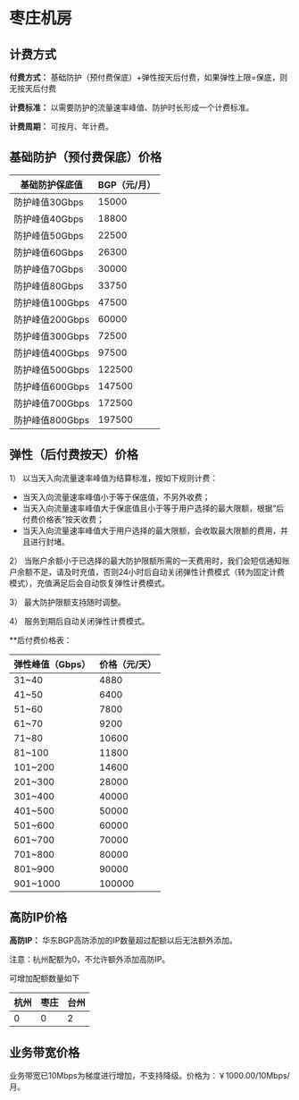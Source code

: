 

# 枣庄机房

## 计费方式

**付费方式：** 基础防护（预付费保底）+弹性按天后付费，如果弹性上限=保底，则无按天后付费

**计费标准：** 以需要防护的流量速率峰值、防护时长形成一个计费标准。

**计费周期：** 可按月、年计费。 

## 基础防护（预付费保底）价格

| 基础防护保底值  | BGP（元/月） |
| --------------- | ------------ |
| 防护峰值30Gbps  | 15000        |
| 防护峰值40Gbps  | 18800        |
| 防护峰值50Gbps  | 22500        |
| 防护峰值60Gbps  | 26300        |
| 防护峰值70Gbps  | 30000        |
| 防护峰值80Gbps  | 33750        |
| 防护峰值100Gbps | 47500        |
| 防护峰值200Gbps | 60000        |
| 防护峰值300Gbps | 72500        |
| 防护峰值400Gbps | 97500        |
| 防护峰值500Gbps | 122500       |
| 防护峰值600Gbps | 147500       |
| 防护峰值700Gbps | 172500       |
| 防护峰值800Gbps | 197500       |

## 弹性（后付费按天）价格

1） 以当天入向流量速率峰值为结算标准，按如下规则计费：

  - 当天入向流量速率峰值小于等于保底值，不另外收费；
  - 当天入向流量速率峰值大于保底值且小于等于用户选择的最大限额，根据“后付费价格表”按天收费；
  - 当天入向流量速率峰值大于用户选择的最大限额，会收取最大限额的费用，并且进行封堵。

2）
当账户余额小于已选择的最大防护限额所需的一天费用时，我们会短信通知账户余额不足，请及时充值，否则24小时后自动关闭弹性计费模式（转为固定计费模式），充值满足后会自动恢复弹性计费模式。

3） 最大防护限额支持随时调整。

4） 服务到期后自动关闭弹性计费模式。

**后付费价格表：

| 弹性峰值（Gbps） | 价格（元/天） |
| ---------- | ------- |
| 31~40     | 4880    |
| 41~50     | 6400 |
| 51~60     | 7800 |
| 61~70     | 9200 |
| 71~80     | 10600 |
| 81~100   | 11800 |
| 101~200 | 14600 |
| 201~300 | 28000 |
| 301~400  | 40000 |
| 401~500  | 50000 |
| 501~600 | 60000 |
| 601~700 | 70000 |
| 701~800 | 80000 |
| 801~900 | 90000 |
| 901~1000 | 100000 |


## 高防IP价格

**高防IP：** 华东BGP高防添加的IP数量超过配额以后无法额外添加。

<wrap em>注意：杭州配额为0，不允许额外添加高防IP。</wrap>

可增加配额数量如下

| 杭州 | 枣庄 | 台州 |
| --- | --- | --- |
| 0   | 0  | 2   |

## 业务带宽价格
业务带宽已10Mbps为梯度进行增加，不支持降级。价格为：￥1000.00/10Mbps/月。
